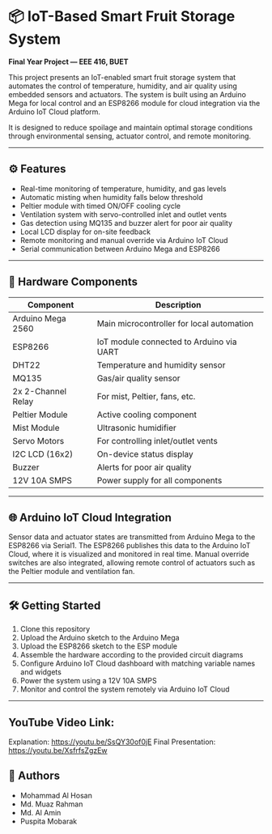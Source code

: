 # 📦 IoT-Based Smart Fruit Storage System

**Final Year Project — EEE 416, BUET**

This project presents an IoT-enabled smart fruit storage system that automates the control of temperature, humidity, and air quality using embedded sensors and actuators. The system is built using an Arduino Mega for local control and an ESP8266 module for cloud integration via the Arduino IoT Cloud platform.

It is designed to reduce spoilage and maintain optimal storage conditions through environmental sensing, actuator control, and remote monitoring.

---

## ⚙️ Features

- Real-time monitoring of temperature, humidity, and gas levels
- Automatic misting when humidity falls below threshold
- Peltier module with timed ON/OFF cooling cycle
- Ventilation system with servo-controlled inlet and outlet vents
- Gas detection using MQ135 and buzzer alert for poor air quality
- Local LCD display for on-site feedback
- Remote monitoring and manual override via Arduino IoT Cloud
- Serial communication between Arduino Mega and ESP8266

---

## 🔩 Hardware Components

| Component               | Description                                |
|------------------------|--------------------------------------------|
| Arduino Mega 2560      | Main microcontroller for local automation  |
| ESP8266                | IoT module connected to Arduino via UART   |
| DHT22                  | Temperature and humidity sensor            |
| MQ135                  | Gas/air quality sensor                     |
| 2x 2-Channel Relay     | For mist, Peltier, fans, etc.              |
| Peltier Module         | Active cooling component                   |
| Mist Module            | Ultrasonic humidifier                      |
| Servo Motors           | For controlling inlet/outlet vents         |
| I2C LCD (16x2)         | On-device status display                   |
| Buzzer                 | Alerts for poor air quality                |
| 12V 10A SMPS           | Power supply for all components            |

---


## 🌐 Arduino IoT Cloud Integration

Sensor data and actuator states are transmitted from Arduino Mega to the ESP8266 via Serial1. The ESP8266 publishes this data to the Arduino IoT Cloud, where it is visualized and monitored in real time. Manual override switches are also integrated, allowing remote control of actuators such as the Peltier module and ventilation fan.

---

## 🛠️ Getting Started

1. Clone this repository
2. Upload the Arduino sketch to the Arduino Mega
3. Upload the ESP8266 sketch to the ESP module
4. Assemble the hardware according to the provided circuit diagrams
5. Configure Arduino IoT Cloud dashboard with matching variable names and widgets
6. Power the system using a 12V 10A SMPS
7. Monitor and control the system remotely via Arduino IoT Cloud

---

## YouTube Video Link:
   Explanation: https://youtu.be/SsQY30of0jE
   Final Presentation: https://youtu.be/XsfrfsZgzEw

## 👥 Authors

- Mohammad Al Hosan
- Md. Muaz Rahman
- Md. Al Amin
- Puspita Mobarak  
  

